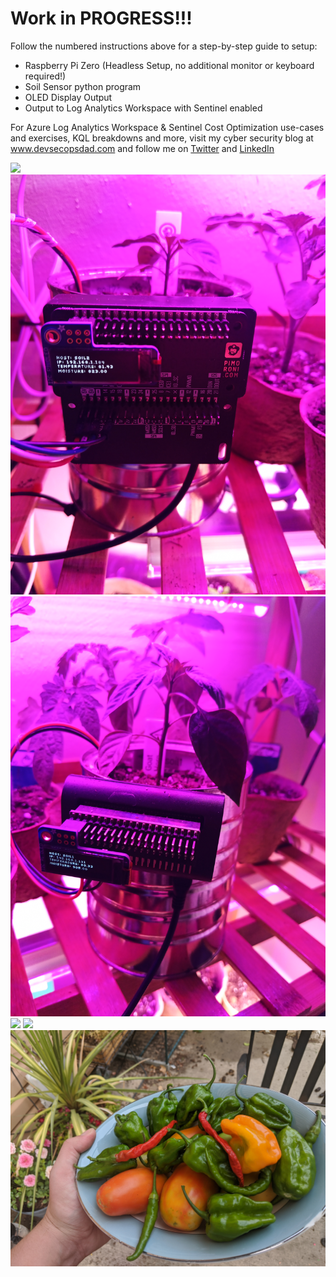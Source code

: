 # Work in PROGRESS!!!

Follow the numbered instructions above for a step-by-step guide to setup:
- Raspberry Pi Zero (Headless Setup, no additional monitor or keyboard required!)
- Soil Sensor python program
- OLED Display Output
- Output to Log Analytics Workspace with Sentinel enabled

For Azure Log Analytics Workspace & Sentinel Cost Optimization use-cases and exercises, KQL breakdowns and more, visit my cyber security blog at www.devsecopsdad.com and follow me on [Twitter](https://twitter.com/IanDHanley) and [LinkedIn](https://www.linkedin.com/in/ianhanley/) 

![](/assets/img/ReadMe0.jpg)
![](/assets/img/ReadMe1.jpg)
![](/assets/img/ReadMe2.jpg)
![](/assets/img/ReadMe3.jpg)
![](/assets/img/ReadMe4.jpg)
![](/assets/img/ReadMe5.jpg)


